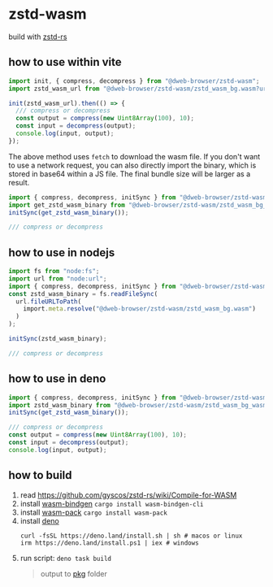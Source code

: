 # zstd-wasm

build with [zstd-rs](https://github.com/gyscos/zstd-rs)

## how to use within vite

```ts
import init, { compress, decompress } from "@dweb-browser/zstd-wasm";
import zstd_wasm_url from "@dweb-browser/zstd-wasm/zstd_wasm_bg.wasm?url";

init(zstd_wasm_url).then(() => {
  /// compress or decompress
  const output = compress(new Uint8Array(100), 10);
  const input = decompress(output);
  console.log(input, output);
});
```

The above method uses `fetch` to download the wasm file. If you don't want to use a network request, you can also directly import the binary, which is stored in base64 within a JS file. The final bundle size will be larger as a result.

```ts
import { compress, decompress, initSync } from "@dweb-browser/zstd-wasm";
import get_zstd_wasm_binary from "@dweb-browser/zstd-wasm/zstd_wasm_bg_wasm.ts";
initSync(get_zstd_wasm_binary());

/// compress or decompress
```

## how to use in nodejs

```ts
import fs from "node:fs";
import url from "node:url";
import { compress, decompress, initSync } from "@dweb-browser/zstd-wasm";
const zstd_wasm_binary = fs.readFileSync(
  url.fileURLToPath(
    import.meta.resolve("@dweb-browser/zstd-wasm/zstd_wasm_bg.wasm")
  )
);

initSync(zstd_wasm_binary);

/// compress or decompress
```

## how to use in deno

```ts
import { compress, decompress, initSync } from "@dweb-browser/zstd-wasm";
import zstd_wasm_binary from "@dweb-browser/zstd-wasm/zstd_wasm_bg_wasm.ts";
initSync(get_zstd_wasm_binary());

/// compress or decompress
const output = compress(new Uint8Array(100), 10);
const input = decompress(output);
console.log(input, output);
```

## how to build

1. read https://github.com/gyscos/zstd-rs/wiki/Compile-for-WASM
1. install [wasm-bindgen]() `cargo install wasm-bindgen-cli`
1. install [wasm-pack](https://rustwasm.github.io/wasm-pack/installer/)
   `cargo install wasm-pack`
1. install [deno](https://deno.com/)
   ```
   curl -fsSL https://deno.land/install.sh | sh # macos or linux
   irm https://deno.land/install.ps1 | iex # windows
   ```
1. run script: `deno task build`
   > output to [pkg](./pkg) folder

